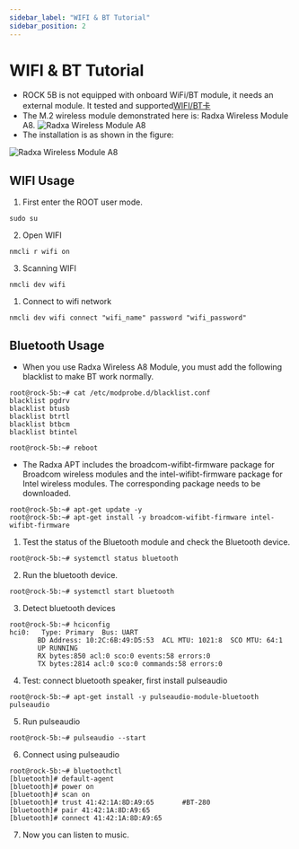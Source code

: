 ```yaml
---
sidebar_label: "WIFI & BT Tutorial"
sidebar_position: 2
---
```


# WIFI & BT Tutorial

- ROCK 5B is not equipped with onboard WiFi/BT module, it needs an external module. It tested and supported[WIFI/BT卡](./support_accessories)
- The M.2 wireless module demonstrated here is: Radxa Wireless Module A8.
  ![Radxa Wireless Module A8](/zh/img/accessories/a8-module-01.webp)
- The installation is as shown in the figure:

![Radxa Wireless Module A8](/zh/img/accessories/a8-module-02.webp)

## WIFI Usage

1. First enter the ROOT user mode.

```
sudo su
```

2. Open WIFI

```
nmcli r wifi on
```

3. Scanning WIFI

```
nmcli dev wifi
```

1. Connect to wifi network

```
nmcli dev wifi connect "wifi_name" password "wifi_password"
```

## Bluetooth Usage

- When you use Radxa Wireless A8 Module, you must add the following blacklist to make BT work normally.

```
root@rock-5b:~# cat /etc/modprobe.d/blacklist.conf
blacklist pgdrv
blacklist btusb
blacklist btrtl
blacklist btbcm
blacklist btintel

root@rock-5b:~# reboot
```

- The Radxa APT includes the broadcom-wifibt-firmware package for Broadcom wireless modules and the intel-wifibt-firmware package for Intel wireless modules. The corresponding package needs to be downloaded.

```
root@rock-5b:~# apt-get update -y
root@rock-5b:~# apt-get install -y broadcom-wifibt-firmware intel-wifibt-firmware
```

1. Test the status of the Bluetooth module and check the Bluetooth device.

```
root@rock-5b:~# systemctl status bluetooth
```

2. Run the bluetooth device.

```
root@rock-5b:~# systemctl start bluetooth
```

3. Detect bluetooth devices

```
root@rock-5b:~# hciconfig
hci0:   Type: Primary  Bus: UART
       BD Address: 10:2C:6B:49:D5:53  ACL MTU: 1021:8  SCO MTU: 64:1
       UP RUNNING
       RX bytes:850 acl:0 sco:0 events:58 errors:0
       TX bytes:2814 acl:0 sco:0 commands:58 errors:0
```

4. Test: connect bluetooth speaker, first install pulseaudio

```
root@rock-5b:~# apt-get install -y pulseaudio-module-bluetooth pulseaudio
```

5. Run pulseaudio

```
root@rock-5b:~# pulseaudio --start
```

6. Connect using pulseaudio

```
root@rock-5b:~# bluetoothctl
[bluetooth]# default-agent
[bluetooth]# power on
[bluetooth]# scan on
[bluetooth]# trust 41:42:1A:8D:A9:65       #BT-280
[bluetooth]# pair 41:42:1A:8D:A9:65
[bluetooth]# connect 41:42:1A:8D:A9:65
```

7. Now you can listen to music.
